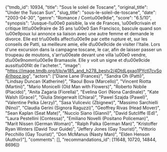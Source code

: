 {"tmdb_id": 10934, "title": "Sous le soleil de Toscane", "original_title": "Under the Tuscan Sun", "slug_title": "sous-le-soleil-de-toscane", "date": "2003-04-30", "genre": "Romance / Com\u00e9die", "score": "6.5/10", "synopsis": "Jusque-l\u00e0 paisible, la vie de Frances, \u00e9crivain et critique litt\u00e9raire de 35 ans \u00e0 San Francisco, bascule quand son \u00e9poux lui annonce sa liaison avec une autre femme et demande le divorce. Elle est tr\u00e8s affect\u00e9e par cette rupture et, sur les conseils de Patti, sa meilleure amie, elle d\u00e9cide de visiter l'Italie. Lors d'une excursion dans la campagne toscane, le car, afin de laisser passer un troupeau de moutons, s'arr\u00eate devant une villa \u00e0 vendre, d\u00e9nomm\u00e9e Bramasole. Elle y voit un signe et d\u00e9cide aussit\u00f4t de l'acheter.", "image": "https://image.tmdb.org/t/p/w185_and_h278_bestv2/4DtdLgxao1PYctl7cvSo4rlhpoz.jpg", "actors": ["Diane Lane (Frances)", "Sandra Oh (Patti)", "Lindsay Duncan (Katherine)", "Raoul Bova (Marcello)", "Vincent Riotta (Martini)", "Mario Monicelli (Old Man with Flowers)", "Roberto Nobile (Placido)", "Anita Zagaria (Fiorella)", "Evelina Gori (Nona Cardinale)", "Kate Walsh (Grace)", "Giulia Steigerwalt (Chiara)", "Pawel Szajda (Pawel)", "Valentine Pelka (Jerzy)", "Sasa Vulicevic (Zbignew)", "Massimo Sarchielli (Nino)", "Claudia Gerini (Signora Raguzzi)", "Geoffrey Rivas (Head Mover)", "Sean Kaplan (Seat Mate)", "Nuccio Siano (Gianni)", "David Sutcliffe (Ed)", "Laura Pestellini (Contessa)", "Emiliano Novelli (Positano Policeman)", "Marit Nissen (German Woman)", "Ralph Palka (German Man)", "Kristoffer Ryan Winters (David Tour Guide)", "Jeffery Jones (Gay Tourist)", "Vittorio Pecchillo (Gay Tourist)", "Don McManus (Nasty Man)", "Elden Henson (Author)"], "comments": [], "recommandations_id": [11648, 10720, 14844, 8696]}